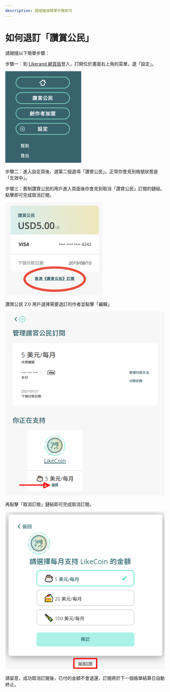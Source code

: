 ```yaml
---
description: 跟隨幾個簡單步驟即可
---
```


# 如何退訂「讚賞公民」

請跟隨以下簡單步驟：  
  
步驟一：到 [Likerand 網頁版](https://liker.land/)登入，打開位於畫面右上角的菜單，選「設定」。

![](../../.gitbook/assets/subscribe-civic-liker-1.png)

步驟二：進入設定頁後，選第二個選項「讚賞公民」。正常你會見到帳號狀態是「生效中」。

步驟三：舊制讚賞公民的用戶進入頁面後你會見到取消「讚賞公民」訂閱的鏈結。點擊即可完成取消訂閱。

![](../../.gitbook/assets/subscribe-civic-liker-3.png)

讚賞公民 2.0 用戶選擇需要退訂的作者並點擊「編輯」

![](../../.gitbook/assets/unsubscribe-civic-liker-twopointzero-2.png)

再點擊「取消訂閱」鏈結即可完成取消訂閱。

![](../../.gitbook/assets/subscribe-civic-liker-twopointzero-1.png)

請留意，成功取消訂閱後，已付的金額不會退還，訂閱將於下一個帳單結算日自動終止。

